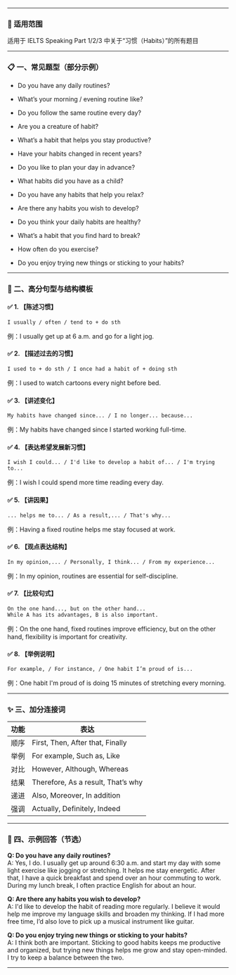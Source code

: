 

---

### 📅 适用范围

适用于 IELTS Speaking Part 1/2/3 中关于“习惯（Habits）”的所有题目

---

### 📋 一、常见题型（部分示例）

- Do you have any daily routines?
    
- What’s your morning / evening routine like?
    
- Do you follow the same routine every day?
    
- Are you a creature of habit?
    
- What’s a habit that helps you stay productive?
    
- Have your habits changed in recent years?
    
- Do you like to plan your day in advance?
    
- What habits did you have as a child?
    
- Do you have any habits that help you relax?
    
- Are there any habits you wish to develop?
    
- Do you think your daily habits are healthy?
    
- What’s a habit that you find hard to break?
    
- How often do you exercise?
    
- Do you enjoy trying new things or sticking to your habits?
    

---

### 📝 二、高分句型与结构模板

#### ✅ 1. 【陈述习惯】

```
I usually / often / tend to + do sth
```

例：I usually get up at 6 a.m. and go for a light jog.

#### ✅ 2. 【描述过去的习惯】

```
I used to + do sth / I once had a habit of + doing sth
```

例：I used to watch cartoons every night before bed.

#### ✅ 3. 【讲述变化】

```
My habits have changed since... / I no longer... because...
```

例：My habits have changed since I started working full-time.

#### ✅ 4. 【表达希望发展新习惯】

```
I wish I could... / I'd like to develop a habit of... / I'm trying to...
```

例：I wish I could spend more time reading every day.

#### ✅ 5. 【讲因果】

```
... helps me to... / As a result,... / That's why...
```

例：Having a fixed routine helps me stay focused at work.

#### ✅ 6. 【观点表达结构】

```
In my opinion,... / Personally, I think... / From my experience...
```

例：In my opinion, routines are essential for self-discipline.

#### ✅ 7. 【比较句式】

```
On the one hand..., but on the other hand...
While A has its advantages, B is also important.
```

例：On the one hand, fixed routines improve efficiency, but on the other hand, flexibility is important for creativity.

#### ✅ 8. 【举例说明】

```
For example, / For instance, / One habit I’m proud of is...
```

例：One habit I'm proud of is doing 15 minutes of stretching every morning.

---

### ✨ 三、加分连接词

|功能|表达|
|---|---|
|顺序|First, Then, After that, Finally|
|举例|For example, Such as, Like|
|对比|However, Although, Whereas|
|结果|Therefore, As a result, That’s why|
|递进|Also, Moreover, In addition|
|强调|Actually, Definitely, Indeed|

---

### 📖 四、示例回答（节选）

**Q: Do you have any daily routines?**  
A: Yes, I do. I usually get up around 6:30 a.m. and start my day with some light exercise like jogging or stretching. It helps me stay energetic. After that, I have a quick breakfast and spend over an hour commuting to work. During my lunch break, I often practice English for about an hour.

**Q: Are there any habits you wish to develop?**  
A: I'd like to develop the habit of reading more regularly. I believe it would help me improve my language skills and broaden my thinking. If I had more free time, I’d also love to pick up a musical instrument like guitar.

**Q: Do you enjoy trying new things or sticking to your habits?**  
A: I think both are important. Sticking to good habits keeps me productive and organized, but trying new things helps me grow and stay open-minded. I try to keep a balance between the two.

---

